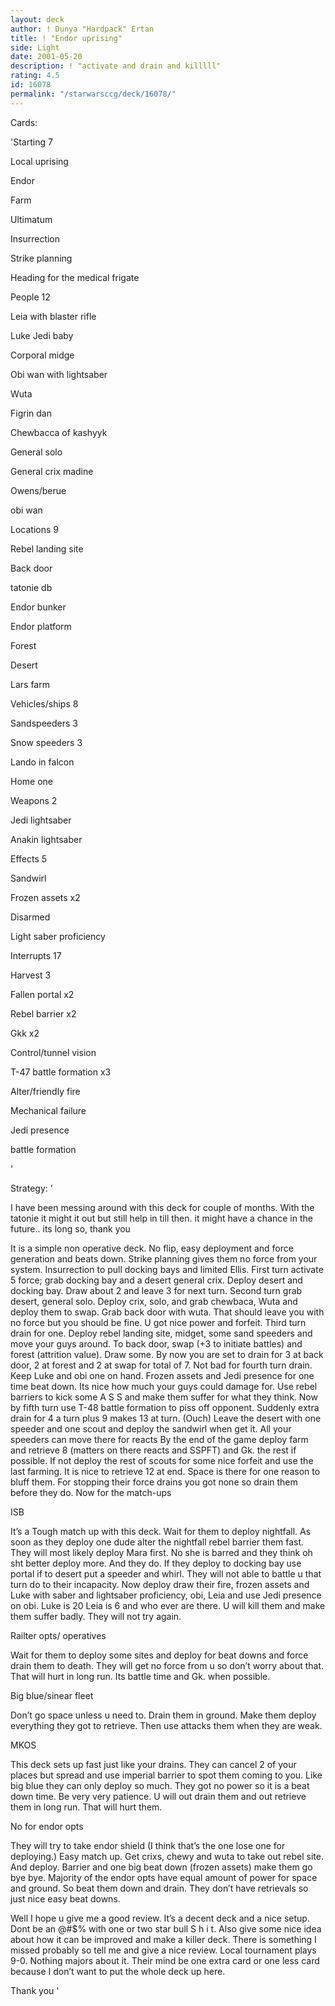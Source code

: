 ```yaml
---
layout: deck
author: ! Dunya "Hardpack" Ertan
title: ! "Endor uprising"
side: Light
date: 2001-05-20
description: ! "activate and drain and killlll"
rating: 4.5
id: 16078
permalink: "/starwarsccg/deck/16078/"
---
```

Cards: 

'Starting 7 

Local uprising 

Endor 

Farm 

Ultimatum

Insurrection 

Strike planning 

Heading for the medical frigate 


People 12 

Leia with blaster rifle 

Luke Jedi baby 

Corporal midge 

Obi wan with lightsaber 

Wuta 

Figrin dan

Chewbacca of kashyyk 

General solo 

General crix madine 

Owens/berue 

obi wan


Locations 9 

Rebel landing site 

Back door 

tatonie db

Endor bunker 

Endor platform 

Forest 

Desert

Lars farm 


Vehicles/ships 8 

Sandspeeders 3 

Snow speeders 3 

Lando in falcon 

Home one 


Weapons 2 

Jedi lightsaber 

Anakin lightsaber 


Effects 5 

Sandwirl 

Frozen assets x2

Disarmed 

Light saber proficiency 


Interrupts 17 

Harvest 3 

Fallen portal x2

Rebel barrier x2 

Gkk x2 

Control/tunnel vision 

T-47 battle formation x3 

Alter/friendly fire 

Mechanical failure 

Jedi presence 

battle formation 


'

Strategy: '

I have been messing around with this deck for couple of months. With the tatonie it might it out but still help in till then. it might have a chance in the future.. its long so, thank you




It is a simple non operative deck. No flip, easy deployment and force generation and beats down. Strike planning gives them no force from your system. Insurrection to pull docking bays and limited Ellis. First turn activate 5 force; grab docking bay and a desert general crix. Deploy desert and docking bay. Draw about 2 and leave 3 for next turn. Second turn grab desert, general solo. Deploy crix, solo, and grab chewbaca, Wuta and deploy them to swap. Grab back door with wuta. That should leave you with no force but you should be fine. U got nice power and forfeit. Third turn drain for one. Deploy rebel landing site, midget, some sand speeders and move your guys around. To back door, swap (+3 to initiate battles) and forest (attrition value). Draw some. By now you are set to drain for 3 at back door, 2 at forest and 2 at swap for total of 7. Not bad for fourth turn drain. Keep Luke and obi one on hand. Frozen assets and Jedi presence for one time beat down. Its nice how much your guys could damage for. Use rebel barriers to kick some A S S and make them suffer for what they think. Now by fifth turn use T-48 battle formation to piss off opponent. Suddenly extra drain for 4 a turn plus 9 makes 13 at turn. (Ouch) Leave the desert with one speeder and one scout and deploy the sandwirl when get it. All your speeders can move there for reacts By the end of the game deploy farm and retrieve 8 (matters on there reacts and SSPFT) and Gk. the rest if possible. If not deploy the rest of scouts for some nice forfeit and use the last farming. It is nice to retrieve 12 at end. Space is there for one reason to bluff them. For stopping their force drains you got none so drain them before they do. Now for the match-ups 


ISB 

It’s a Tough match up with this deck. Wait for them to deploy nightfall. As soon as they deploy one dude alter the nightfall rebel barrier them fast. They will most likely deploy Mara first. No she is barred and they think oh sht better deploy more. And they do. If they deploy to docking bay use portal if to desert put a speeder and whirl. They will not able to battle u that turn do to their incapacity. Now deploy draw their fire, frozen assets and Luke with saber and lightsaber proficiency, obi, Leia and use Jedi presence on obi. Luke is 20 Leia is 6 and who ever are there. U will kill them and make them suffer badly. They will not try again. 

Railter opts/ operatives 

Wait for them to deploy some sites and deploy for beat downs and force drain them to death. They will get no force from u so don&#8217;t worry about that. That will hurt in long run. Its battle time and Gk. when possible. 

Big blue/sinear fleet 

Don’t go space unless u need to. Drain them in ground. Make them deploy everything they got to retrieve. Then use attacks them when they are weak. 

MKOS 

This deck sets up fast just like your drains. They can cancel 2 of your places but spread and use imperial barrier to spot them coming to you. Like big blue they can only deploy so much. They got no power so it is a beat down time. Be very very patience. U will out drain them and out retrieve them in long run. That will hurt them. 

No for endor opts 

They will try to take endor shield (I think that’s the one lose one for deploying.) Easy match up. Get crixs, chewy and wuta to take out rebel site. And deploy. Barrier and one big beat down (frozen assets) make them go bye bye. Majority of the endor opts have equal amount of power for space and ground. So beat them down and drain. They don’t have retrievals so just nice easy beat downs. 


Well I hope u give me a good review. It’s a decent deck and a nice setup. Dont be an @#$% with one or two star bull S h i t. Also give some nice idea about how it can be improved and make a killer deck. There is something I missed probably so tell me and give a nice review. Local tournament plays 9-0. Nothing majors about it. Their mind be one extra card or one less card because I don’t want to put the whole deck up here. 

Thank you  '

